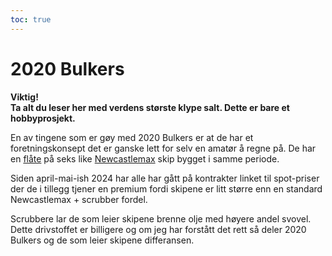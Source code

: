 ```yaml
---
toc: true
---
```


# 2020 Bulkers

**Viktig!<br>Ta alt du leser her med verdens største klype salt. Dette er bare et hobbyprosjekt.**

En av tingene som er gøy med 2020 Bulkers er at de har et foretningskonsept det er ganske lett for selv en amatør
å regne på. De har en [flåte](https://2020bulkers.com/our-fleet/) på seks like [Newcastlemax](https://snl.no/bulkskip) 
skip bygget i samme periode.

Siden april-mai-ish 2024 har alle har gått på kontrakter linket til spot-priser der de i tillegg tjener en premium fordi
skipene er litt større enn en standard Newcastlemax + scrubber fordel. 

Scrubbere lar de som leier skipene brenne olje med høyere andel svovel. Dette drivstoffet er billigere og om jeg har 
forstått det rett så deler 2020 Bulkers og de som leier skipene differansen.  